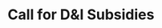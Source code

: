 ---
title:  Call for D&I Subsidies
layout: single
permalink: /calls/volunteers/
sidebar: 
    nav: "calls"
---